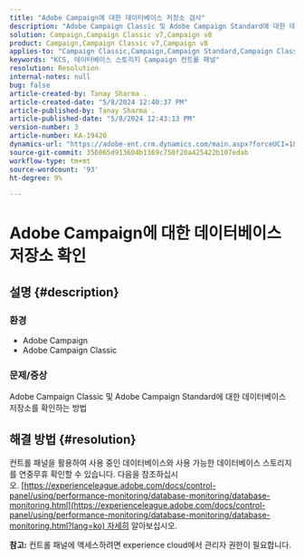 ```yaml
---
title: "Adobe Campaign에 대한 데이터베이스 저장소 검사"
description: "Adobe Campaign Classic 및 Adobe Campaign Standard에 대한 데이터베이스 저장소를 확인하는 방법을 알아봅니다."
solution: Campaign,Campaign Classic v7,Campaign v8
product: Campaign,Campaign Classic v7,Campaign v8
applies-to: "Campaign Classic,Campaign,Campaign Standard,Campaign Classic v7,Campaign v8"
keywords: "KCS, 데이터베이스 스토리지 Campaign 컨트롤 패널"
resolution: Resolution
internal-notes: null
bug: false
article-created-by: Tanay Sharma .
article-created-date: "5/8/2024 12:40:37 PM"
article-published-by: Tanay Sharma .
article-published-date: "5/8/2024 12:43:13 PM"
version-number: 3
article-number: KA-19420
dynamics-url: "https://adobe-ent.crm.dynamics.com/main.aspx?forceUCI=1&pagetype=entityrecord&etn=knowledgearticle&id=70a9e325-380d-ef11-9f8a-6045bd026dc7"
source-git-commit: 356065d913604b1169c750f20a425422b107edab
workflow-type: tm+mt
source-wordcount: '93'
ht-degree: 9%

---
```


# Adobe Campaign에 대한 데이터베이스 저장소 확인

## 설명 {#description}


### 환경

- Adobe Campaign
- Adobe Campaign Classic


### 문제/증상

Adobe Campaign Classic 및 Adobe Campaign Standard에 대한 데이터베이스 저장소를 확인하는 방법


## 해결 방법 {#resolution}


컨트롤 패널을 활용하여 사용 중인 데이터베이스와 사용 가능한 데이터베이스 스토리지를 연중무휴 확인할 수 있습니다. 다음을 참조하십시오. [https://experienceleague.adobe.com/docs/control-panel/using/performance-monitoring/database-monitoring/database-monitoring.html](https://experienceleague.adobe.com/docs/control-panel/using/performance-monitoring/database-monitoring/database-monitoring.html?lang=ko) 자세히 알아보십시오.

<b>참고:</b> 컨트롤 패널에 액세스하려면 experience cloud에서 관리자 권한이 필요합니다.
